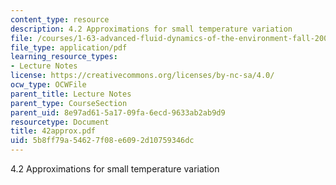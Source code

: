 ```yaml
---
content_type: resource
description: 4.2 Approximations for small temperature variation
file: /courses/1-63-advanced-fluid-dynamics-of-the-environment-fall-2002/5b8ff79a54627f08e6092d10759346dc_42approx.pdf
file_type: application/pdf
learning_resource_types:
- Lecture Notes
license: https://creativecommons.org/licenses/by-nc-sa/4.0/
ocw_type: OCWFile
parent_title: Lecture Notes
parent_type: CourseSection
parent_uid: 8e97ad61-5a17-09fa-6ecd-9633ab2ab9d9
resourcetype: Document
title: 42approx.pdf
uid: 5b8ff79a-5462-7f08-e609-2d10759346dc
---
```

4.2 Approximations for small temperature variation